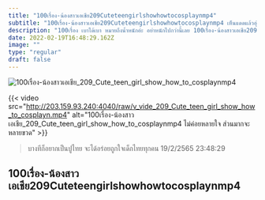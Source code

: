 ```yaml
---
title: "100เรื่อง-น้องสาวเอเชีย209Cuteteengirlshowhowtocosplaynmp4"
subtitle: "100เรื่อง-น้องสาวเอเชีย209Cuteteengirlshowhowtocosplaynmp4 เห็นแดดแล้วอุ่นใจ ตกนรกไปก็ไม่ตื่นเต้น"
description: "100เรื่อง เบาได้เบา หมายถึงน้ำหนักอ่ะ อย่าหนักไปกว่านี้เลย 100เรื่อง-น้องสาวเอเชีย209Cuteteengirlshowhowtocosplaynmp4 19/2/2565 23:48:29"
date: 2022-02-19T16:48:29.162Z
image: ""
type: "regular"
draft: false
---
```


![100เรื่อง-น้องสาวเอเชีย_209_Cute_teen_girl_show_how_to_cosplaynmp4](http://203.159.93.240:4040/raw/v_vide_209_Cute_teen_girl_show_how_to_cosplayn.jpg)

{{< video src="http://203.159.93.240:4040/raw/v_vide_209_Cute_teen_girl_show_how_to_cosplayn.mp4" alt="100เรื่อง-น้องสาวเอเชีย_209_Cute_teen_girl_show_how_to_cosplaynmp4 ไม่ค่อยหลายใจ ส่วนมากจะหลายขวด" >}}


> บางทีก็อยากเป็นปูไทย จะได้อร่อยถูกใจเด็กไทยทุกคน 19/2/2565 23:48:29

## 100เรื่อง-น้องสาวเอเชีย209Cuteteengirlshowhowtocosplaynmp4
